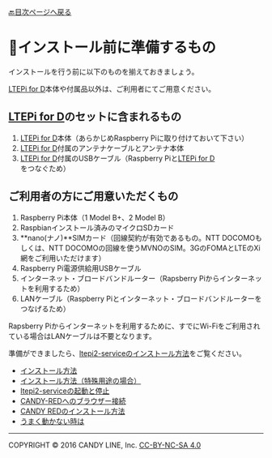 [🔙目次ページへ戻る](README.md)

# 📌インストール前に準備するもの

インストールを行う前に以下のものを揃えておきましょう。

[LTEPi for D](https://www.candy-line.io/製品一覧/ltepi-for-d/)本体や付属品以外は、ご利用者にてご用意ください。

## [LTEPi for D](https://www.candy-line.io/製品一覧/ltepi-for-d/)のセットに含まれるもの

1. [LTEPi for D](https://www.candy-line.io/製品一覧/ltepi-for-d/)本体（あらかじめRaspberry Piに取り付けておいて下さい）
1. [LTEPi for D](https://www.candy-line.io/製品一覧/ltepi-for-d/)付属のアンテナケーブルとアンテナ本体
1. [LTEPi for D](https://www.candy-line.io/製品一覧/ltepi-for-d/)付属のUSBケーブル（Raspberry Piと[LTEPi for D](https://www.candy-line.io/製品一覧/ltepi-for-d/)をつなぐため）

## ご利用者の方にご用意いただくもの

1. Raspberry Pi本体（1 Model B+、2 Model B）
1. Raspbianインストール済みのマイクロSDカード
1. **nano(ナノ)**SIMカード（回線契約が有効であるもの。NTT DOCOMOもしくは、NTT DOCOMOの回線を使うMVNOのSIM。3GのFOMAとLTEのXi網をご利用いただけます）
1. Raspberry Pi電源供給用USBケーブル
1. インターネット・ブロードバンドルーター（Rapsberry Piからインターネットを利用するため）
1. LANケーブル（Raspberry Piとインターネット・ブロードバンドルーターをつなげるため）

Rapsberry Piからインターネットを利用するために、すでにWi-Fiをご利用されている場合はLANケーブルは不要となります。

準備ができましたら、[ltepi2-serviceのインストール方法](インストール方法.md)をご覧ください。

* [インストール方法](インストール方法.md)
* [インストール方法（特殊用途の場合）](インストール方法＜特殊用途の場合＞.md)
* [ltepi2-serviceの起動と停止](ltepi2-serviceの起動と停止.md)
* [CANDY-REDへのブラウザー接続](CANDY-REDへのブラウザー接続.md)
* [CANDY REDのインストール方法](CANDY-REDのインストール方法.md)
* [うまく動かない時は](うまく動かない時は.md)

---
COPYRIGHT © 2016 CANDY LINE, Inc. [CC-BY-NC-SA 4.0](https://creativecommons.org/licenses/by-nc-sa/4.0/)
